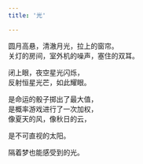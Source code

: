 ```yaml
---
title: '光'

---
```

圆月高悬，清澈月光，拉上的窗帘。  
关灯的房间，室外机的噪声，塞住的双耳。  

闭上眼，夜空星光闪烁，  
反射恒星光芒，如此耀眼。  

是命运的骰子掷出了最大值，  
是概率游戏进行了一次加权，  
像夏天的风，像秋日的云，  

是不可直视的太阳。  

隔着梦也能感受到的光。  


